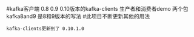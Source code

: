 #kafka客户端  0.8 0.9 0.10版本的kafka-clients 生产者和消费者demo
两个包  kafka8and9 是8和9版本的写法
#此项目不断更新其他的用法

``kafka-clients更新到了 0.10.1.0``